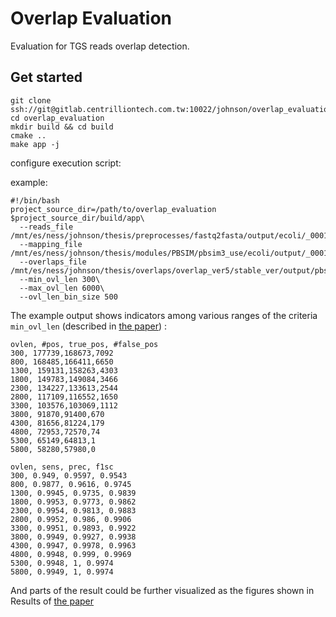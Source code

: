 # Overlap Evaluation

Evaluation for TGS reads overlap detection.

## Get started

```
git clone ssh://git@gitlab.centrilliontech.com.tw:10022/johnson/overlap_evaluation.git
cd overlap_evaluation
mkdir build && cd build
cmake ..
make app -j
```

configure execution script:

example:
```
#!/bin/bash
project_source_dir=/path/to/overlap_evaluation
$project_source_dir/build/app\
  --reads_file /mnt/es/ness/johnson/thesis/preprocesses/fastq2fasta/output/ecoli/_0001.fasta\
  --mapping_file /mnt/es/ness/johnson/thesis/modules/PBSIM/pbsim3_use/ecoli/output/_0001.maf\
  --overlaps_file /mnt/es/ness/johnson/thesis/overlaps/overlap_ver5/stable_ver/output/pbsim/ecoli/_0001/res.ovl\
  --min_ovl_len 300\
  --max_ovl_len 6000\
  --ovl_len_bin_size 500
```

The example output shows indicators among various ranges of the criteria `min_ovl_len` (described in [the paper](https://drive.google.com/file/d/1W2BfU8hhQ_vPABtiED_d9jeyAClUYTBT/view?usp=sharing)) :

```
ovlen, #pos, true_pos, #false_pos
300, 177739,168673,7092
800, 168485,166411,6650
1300, 159131,158263,4303
1800, 149783,149084,3466
2300, 134227,133613,2544
2800, 117109,116552,1650
3300, 103576,103069,1112
3800, 91870,91400,670
4300, 81656,81224,179
4800, 72953,72570,74
5300, 65149,64813,1
5800, 58280,57980,0

ovlen, sens, prec, f1sc
300, 0.949, 0.9597, 0.9543
800, 0.9877, 0.9616, 0.9745
1300, 0.9945, 0.9735, 0.9839
1800, 0.9953, 0.9773, 0.9862
2300, 0.9954, 0.9813, 0.9883
2800, 0.9952, 0.986, 0.9906
3300, 0.9951, 0.9893, 0.9922
3800, 0.9949, 0.9927, 0.9938
4300, 0.9947, 0.9978, 0.9963
4800, 0.9948, 0.999, 0.9969
5300, 0.9948, 1, 0.9974
5800, 0.9949, 1, 0.9974
```

And parts of the result could be further visualized as the figures shown in Results of [the paper](https://drive.google.com/file/d/1W2BfU8hhQ_vPABtiED_d9jeyAClUYTBT/view?usp=sharing)
